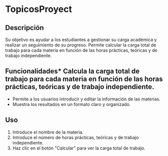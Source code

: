 # TopicosProyect

## Descripción

Su objetivo es ayudar a los estudiantes a gestionar su carga académica y realizar un seguimiento de su progreso. Permite calcular la carga total de trabajo para cada materia en función de las horas prácticas, teóricas y de trabajo independiente.

## Funcionalidades* Calcula la carga total de trabajo para cada materia en función de las horas prácticas, teóricas y de trabajo independiente.
* Permite a los usuarios introducir y editar la información de las materias.
* Muestra los resultados en un formato claro y organizado.


## Uso

1. Introduce el nombre de la materia.
2. Introduce el número de horas prácticas, teóricas y de trabajo independiente.
3. Haz clic en el botón "Calcular" para ver la carga total de trabajo.
